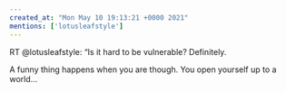 ```yaml
---
created_at: "Mon May 10 19:13:21 +0000 2021"
mentions: ['lotusleafstyle']
---
```


RT @lotusleafstyle: “Is it hard to be vulnerable? Definitely. 

A funny thing happens when you are though. You open yourself up to a world…